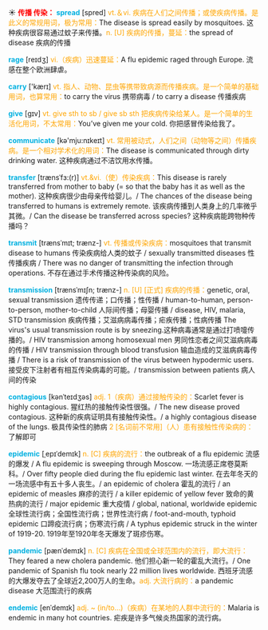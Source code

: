 ☀ <font color="red">**传播 传染：**</font>
<font color="sky blue">**spread**</font> [spred] 
<font color="orange">vt.＆vi. 疾病在人们之间传播；或使疾病传播。是此义的常规用词，极为常用：</font>The disease is spread easily by mosquitoes. 这种疾病很容易通过蚊子来传播。<font color="orange">n. [U] 疾病的传播，蔓延：</font>the spread of disease 疾病的传播
           
<font color="sky blue">**rage**</font> [reɪdʒ]
<font color="orange">vi.（疾病）迅速蔓延：</font>A flu epidemic raged through Europe. 流感在整个欧洲肆虐。

<font color="sky blue">**carry**</font> ['kærɪ] 
<font color="orange">vt. 指人、动物、昆虫等携带致病源而传播疾病。是一个简单的基础用词，也算常用：</font>to carry the virus 携带病毒 / to carry a disease 传播疾病

<font color="sky blue">**give**</font> [ɡɪv] 
<font color="orange">vt. give sth to sb / give sb sth 把疾病传染给某人。是一个简单的生活化用词，不太常用：</font>You’ve given me your cold. 你把感冒传染给我了。

<font color="sky blue">**communicate**</font> [kə'mju:nɪkeɪt] 
<font color="orange">vt. 常用被动式，人们之间（动物等之间）传播疾病。是一个相对学术化的用词：</font>The disease is communicated through dirty drinking water. 这种疾病通过不洁饮用水传播。
             
<font color="sky blue">**transfer**</font> [trænsˈfɜ:(r)]
<font color="orange">vt.&vi.（使）传染疾病：</font>This disease is rarely transferred from mother to baby (= so that the baby has it as well as the mother). 这种疾病很少由母亲传给婴儿。/ The chances of the disease being transferred to humans is extremely remote. 该疾病传播到人类身上的几率微乎其微。/ Can the disease be transferred across species? 这种疾病能跨物种传播吗？         

<font color="sky blue">**transmit**</font> [trænsˈmɪt; trænz-]
<font color="orange">vt. 传播或传染疾病：</font>mosquitoes that transmit disease to humans 传染疾病给人类的蚊子 / sexually transmitted diseases 性传播疾病 / There was no danger of transmitting the infection through operations. 不存在通过手术传播这种传染病的风险。           
           
<font color="sky blue">**transmission**</font> [trænsˈmɪʃn; trænz-]
<font color="orange">n. [U] [正式] 疾病的传播：</font>genetic, oral, sexual transmission 遗传传递；口传播；性传播 / human-to-human, person-to-person, mother-to-child 人际间传播；母婴传播 / disease, HIV, malaria, STD transmission 疾病传播；艾滋病病毒传播；疟疾传播；性病传播 The virus's usual transmission route is by sneezing.这种病毒通常是通过打喷嚏传播的。/ HIV transmission among homosexual men 男同性恋者之间艾滋病病毒的传播 / HIV transmission through blood transfusion 输血造成的艾滋病病毒传播 / There is a risk of transmission of the virus between hypodermic users. 接受皮下注射者有相互传染病毒的可能。/ transmission between patients 病人间的传染

<font color="sky blue">**contagious**</font> [kənˈteɪdʒəs]
<font color="orange">adj. 1（疾病）通过接触传染的：</font>Scarlet fever is highly contagious. 猩红热的接触传染性很强。/ The new disease proved contagious. 这种新的疾病证明具有接触传染性。/ a highly contagious disease of the lungs. 极具传染性的肺病 <font color="orange">2 [名词前不常用]（人）患有接触性传染病的：</font>了解即可
           
<font color="sky blue">**epidemic**</font> [ˌepɪˈdemɪk]
<font color="orange">n. [C] 疾病的流行：</font>the outbreak of a flu epidemic 流感的爆发 / A flu epidemic is sweeping through Moscow. 一场流感正席卷莫斯科。/ Over fifty people died during the flu epidemic last winter. 在去年冬天的一场流感中有五十多人丧生。/ an epidemic of cholera 霍乱的流行 / an epidemic of measles 麻疹的流行 / a killer epidemic of yellow fever 致命的黄热病的流行 / major epidemic 重大疫情 / global, national, worldwide epidemic 全球性流行病；全国性流行病；世界性流行病 / foot-and-mouth, typhoid epidemic 口蹄疫流行病；伤寒流行病 / A typhus epidemic struck in the winter of 1919-20. 1919年至1920年冬天爆发了斑疹伤寒。

<font color="sky blue">**pandemic**</font> [pænˈdemɪk]
<font color="orange">n. [C] 疾病在全国或全球范围内的流行，即大流行：</font>They feared a new cholera pandemic. 他们担心新一轮的霍乱大流行。/ One pandemic of Spanish flu took nearly 22 million lives worldwide. 西班牙流感的大爆发夺去了全球近2,200万人的生命。<font color="orange">adj. 大流行病的：</font>a pandemic disease 大范围流行的疾病
          
<font color="sky blue">**endemic**</font> [enˈdemɪk]
<font color="orange">adj. ~ (in/to…)（疾病）在某地的人群中流行的：</font>Malaria is endemic in many hot countries. 疟疾是许多气候炎热国家的流行病。



